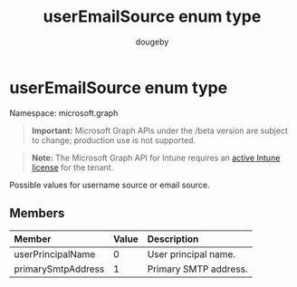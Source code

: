 ﻿---
title: "userEmailSource enum type"
description: "Possible values for username source or email source."
author: "dougeby"
localization_priority: Normal
ms.prod: "intune"
doc_type: enumPageType
---

# userEmailSource enum type

Namespace: microsoft.graph

> **Important:** Microsoft Graph APIs under the /beta version are subject to change; production use is not supported.

> **Note:** The Microsoft Graph API for Intune requires an [active Intune license](https://go.microsoft.com/fwlink/?linkid=839381) for the tenant.

Possible values for username source or email source.

## Members

| Member             | Value | Description           |
| :----------------- | :---- | :-------------------- |
| userPrincipalName  | 0     | User principal name.  |
| primarySmtpAddress | 1     | Primary SMTP address. |

